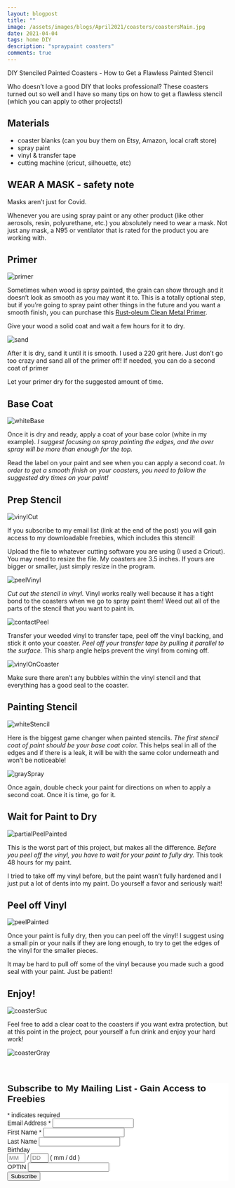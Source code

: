```yaml
---
layout: blogpost
title: ""
image: /assets/images/blogs/April2021/coasters/coastersMain.jpg
date: 2021-04-04
tags: home DIY
description: "spraypaint coasters"
comments: true
---
```


DIY Stenciled Painted Coasters - How to Get a Flawless Painted Stencil

Who doesn’t love a good DIY that looks professional? These coasters turned out so well and I have so many tips on how to get a flawless stencil (which you can apply to other projects!)

## Materials

* coaster blanks (can you buy them on Etsy, Amazon, local craft store)
* spray paint
* vinyl & transfer tape
* cutting machine (cricut, silhouette, etc)

## WEAR A MASK - safety note

Masks aren’t just for Covid. 

Whenever you are using spray paint or any other product (like other aerosols, resin, polyurethane, etc.) you absolutely need to wear a mask. Not just any mask, a N95 or ventilator that is rated for the product you are working with.

## Primer

![primer](/assets/images/blogs/April2021/coasters/primer.jpg)

Sometimes when wood is spray painted, the grain can show through and it doesn’t look as smooth as you may want it to. This is a totally optional step, but if you’re going to spray paint other things in the future and you want a smooth finish, you can purchase this [Rust-oleum Clean Metal Primer](https://www.rustoleum.com/product-catalog/consumer-brands/stops-rust/clean-metal-primer-spray/).

Give your wood a solid coat and wait a few hours for it to dry.

![sand](/assets/images/blogs/April2021/coasters/sand.jpg)

After it is dry, sand it until it is smooth. I used a 220 grit here. Just don’t go too crazy and sand all of the primer off! If needed, you can do a second coat of primer

Let your primer dry for the suggested amount of time.

## Base Coat

![whiteBase](/assets/images/blogs/April2021/coasters/whiteBase.jpg)

Once it is dry and ready, apply a coat of your base color (white in my example). *I suggest focusing on spray painting the edges, and the over spray will be more than enough for the top.*

Read the label on your paint and see when you can apply a second coat. *In order to get a smooth finish on your coasters, you need to follow the suggested dry times on your paint!*

## Prep Stencil

![vinylCut](/assets/images/blogs/April2021/coasters/vinylCut.jpg)

If you subscribe to my email list (link at the end of the post) you will gain access to my downloadable freebies, which includes this stencil! 

Upload the file to whatever cutting software you are using (I used a Cricut). You may need to resize the file. My coasters are 3.5 inches. If yours are bigger or smaller, just simply resize in the program.

![peelVinyl](/assets/images/blogs/April2021/coasters/peelVinyl.jpg)

*Cut out the stencil in vinyl.* Vinyl works really well because it has a tight bond to the coasters when we go to spray paint them! Weed out all of the parts of the stencil that you want to paint in. 

![contactPeel](/assets/images/blogs/April2021/coasters/contactPeel.jpg)

Transfer your weeded vinyl to transfer tape, peel off the vinyl backing, and stick it onto your coaster. *Peel off your transfer tape by pulling it parallel to the surface.* This sharp angle helps prevent the vinyl from coming off.

![vinylOnCoaster](/assets/images/blogs/April2021/coasters/vinylOnCoaster.jpg)

Make sure there aren’t any bubbles within the vinyl stencil and that everything has a good seal to the coaster.

## Painting Stencil

![whiteStencil](/assets/images/blogs/April2021/coasters/whiteStencil.jpg)

Here is the biggest game changer when painted stencils. *The first stencil coat of paint should be your base coat color.* This helps seal in all of the edges and if there is a leak, it will be with the same color underneath and won’t be noticeable!

![graySpray](/assets/images/blogs/April2021/coasters/graySpray.jpg)

Once again, double check your paint for directions on when to apply a second coat. Once it is time, go for it.

## Wait for Paint to Dry

![partialPeelPainted](/assets/images/blogs/April2021/coasters/partialPeelPainted.jpg)

This is the worst part of this project, but makes all the difference. *Before you peel off the vinyl, you have to wait for your paint to fully dry.* This took 48 hours for my paint.

I tried to take off my vinyl before, but the paint wasn’t fully hardened and I just put a lot of dents into my paint. Do yourself a favor and seriously wait!

## Peel off Vinyl

![peelPainted](/assets/images/blogs/April2021/coasters/peelPainted.jpg)

Once your paint is fully dry, then you can peel off the vinyl! I suggest using a small pin or your nails if they are long enough, to try to get the edges of the vinyl for the smaller pieces.

It may be hard to pull off some of the vinyl because you made such a good seal with your paint. Just be patient!

## Enjoy!

![coasterSuc](/assets/images/blogs/April2021/coasters/coasterSuc.jpg)

Feel free to add a clear coat to the coasters if you want extra protection, but at this point in the project, pour yourself a fun drink and enjoy your hard work! 

![coasterGray](/assets/images/blogs/April2021/coasters/coasterGray.jpg)

<br>

<!-- Begin Mailchimp Signup Form -->
<link href="//cdn-images.mailchimp.com/embedcode/classic-10_7.css" rel="stylesheet" type="text/css">
<style type="text/css">
    #mc_embed_signup{background:#fff; clear:left; font:14px Helvetica,Arial,sans-serif; }
    /* Add your own Mailchimp form style overrides in your site stylesheet or in this style block.
       We recommend moving this block and the preceding CSS link to the HEAD of your HTML file. */
</style>
<div id="mc_embed_signup">
<form action="https://Joyberrystudios.us1.list-manage.com/subscribe/post?u=eca5a397f2fb0d58dcb66315c&amp;id=99d28d5b5c" method="post" id="mc-embedded-subscribe-form" name="mc-embedded-subscribe-form" class="validate" target="_blank" novalidate>
    <div id="mc_embed_signup_scroll">
    <h2>Subscribe to My Mailing List - Gain Access to Freebies</h2>
<div class="indicates-required"><span class="asterisk">*</span> indicates required</div>
<div class="mc-field-group">
    <label for="mce-EMAIL">Email Address  <span class="asterisk">*</span>
</label>
    <input type="email" value="" name="EMAIL" class="required email" id="mce-EMAIL">
</div>
<div class="mc-field-group">
    <label for="mce-FNAME">First Name  <span class="asterisk">*</span>
</label>
    <input type="text" value="" name="FNAME" class="required" id="mce-FNAME">
</div>
<div class="mc-field-group">
    <label for="mce-LNAME">Last Name </label>
    <input type="text" value="" name="LNAME" class="" id="mce-LNAME">
</div>
<div class="mc-field-group size1of2">
    <label for="mce-BIRTHDAY-month">Birthday </label>
    <div class="datefield">
        <span class="subfield monthfield"><input class="birthday " type="text" pattern="[0-9]*" value="" placeholder="MM" size="2" maxlength="2" name="BIRTHDAY[month]" id="mce-BIRTHDAY-month"></span> / 
        <span class="subfield dayfield"><input class="birthday " type="text" pattern="[0-9]*" value="" placeholder="DD" size="2" maxlength="2" name="BIRTHDAY[day]" id="mce-BIRTHDAY-day"></span> 
        <span class="small-meta nowrap">( mm / dd )</span>
    </div>
</div><div class="mc-field-group">
    <label for="mce-OPTIN">OPTIN </label>
    <input type="text" value="" name="OPTIN" class="" id="mce-OPTIN">
</div>
    <div id="mce-responses" class="clear">
        <div class="response" id="mce-error-response" style="display:none"></div>
        <div class="response" id="mce-success-response" style="display:none"></div>
    </div>    <!-- real people should not fill this in and expect good things - do not remove this or risk form bot signups-->
    <div style="position: absolute; left: -5000px;" aria-hidden="true"><input type="text" name="b_eca5a397f2fb0d58dcb66315c_99d28d5b5c" tabindex="-1" value=""></div>
    <div class="clear"><input type="submit" value="Subscribe" name="subscribe" id="mc-embedded-subscribe" class="button"></div>
    </div>
</form>
</div>
<script type='text/javascript' src='//s3.amazonaws.com/downloads.mailchimp.com/js/mc-validate.js'></script><script type='text/javascript'>(function($) {window.fnames = new Array(); window.ftypes = new Array();fnames[0]='EMAIL';ftypes[0]='email';fnames[1]='FNAME';ftypes[1]='text';fnames[2]='LNAME';ftypes[2]='text';fnames[3]='ADDRESS';ftypes[3]='address';fnames[4]='PHONE';ftypes[4]='phone';fnames[5]='BIRTHDAY';ftypes[5]='birthday';fnames[6]='OPTIN';ftypes[6]='text';}(jQuery));var $mcj = jQuery.noConflict(true);</script>
<!--End mc_embed_signup-->

<br>
<br>
